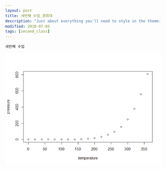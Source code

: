 ```yaml
---
layout: post
title: 세번째 수업_경희대
description: "Just about everything you'll need to style in the theme: headings, paragraphs, blockquotes, tables, code blocks, and more."
modified: 2018-07-03
tags: [second_class]
---
```


`세번째 수업`

![](/assets/img/pressure-1.png)
